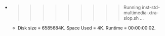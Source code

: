 * >>>>>>>>> Running inst-std-multimedia-xtra-slop.sh ...
  * Disk size = 6585684K. Space Used = 4K. Runtime = 00:00:00:02.
